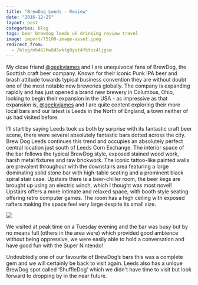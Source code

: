 ```yaml
---
title: "BrewDog Leeds - Review"
date: "2016-12-25"
layout: post
categories: blog
tags: beer brewdog leeds uk drinking review travel
image: import/75100-image-asset.jpeg
redirect_from:
  - /blog/mh462hw8d5wktg9yst4fktss4ljgsm
---
```


My close friend [@geekyjames](https://twitter.com/geekyjames) and I are unequivocal fans of BrewDog, the Scottish craft beer company. Known for their iconic Punk IPA beer and brash attitude towards typical business convention they are without doubt one of the most notable new breweries globally. The company is expanding rapidly and has just opened a brand new brewery in Columbus, Ohio, looking to begin their expansion in the USA - as impressive as that expansion is, [@geekyjames](https://twitter.com/geekyjames) and I are quite content exploring their more local bars and our latest is Leeds in the North of England, a town neither of us had visited before.

I’ll start by saying Leeds took us both by surprise with its fantastic craft beer scene, there were several absolutely fantastic bars dotted across the city. Brew Dog Leeds continues this trend and occupies an absolutely perfect central location just south of Leeds Corn Exchange. The interior space of the bar follows the typical BrewDog style, exposed stained wood work, harsh metal fixtures and raw brickwork. The iconic tattoo-like painted walls are prevalent throughout with the downstairs area featuring a large dominating solid stone bar with high-table seating and a prominent black spiral stair case. Upstairs there is a beer-chiller room, the beer kegs are brought up using an electric winch, which I thought was most novel! Upstairs offers a more intimate and relaxed space, with booth style seating offering retro computer games. The room has a high ceiling with exposed rafters making the space feel very large despite its small size.

![][photo-2]

We visited at peak time on a Tuesday evening and the bar was busy but by no means full (others in the area were) which provided good ambience without being oppressive, we were easily able to hold a conversation and have good fun with the Super Nintendo!

Undoubtedly one of our favourite of BrewDog’s bars this was a complete gem and we will certainly be back to visit again. Leeds also has a unique BrewDog spot called ‘ShuffleDog’ which we didn't have time to visit but look forward to dropping by in the near future.

[photo-1]: /assets/img/import/75100-image-asset.jpeg
[photo-2]: /assets/img/import/dcfd0-brewdog2.jpg
